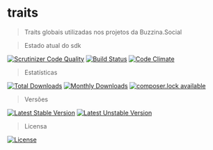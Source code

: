# traits
> Traits globais utilizadas nos projetos da Buzzina.Social

> Estado atual do sdk

[![Scrutinizer Code Quality](https://scrutinizer-ci.com/g/BuzzinaSocial/traits/badges/quality-score.png?b=master)](https://scrutinizer-ci.com/g/BuzzinaSocial/traits/?branch=master)
[![Build Status](https://scrutinizer-ci.com/g/BuzzinaSocial/traits/badges/build.png?b=master)](https://scrutinizer-ci.com/g/BuzzinaSocial/traits/build-status/master)
[![Code Climate](https://codeclimate.com/github/BuzzinaSocial/traits/badges/gpa.svg)](https://codeclimate.com/github/BuzzinaSocial/traits)


> Estatísticas

[![Total Downloads](https://poser.pugx.org/buzzina-social/traits/downloads)](https://packagist.org/packages/buzzina-social/traits)
[![Monthly Downloads](https://poser.pugx.org/buzzina-social/traits/d/monthly)](https://packagist.org/packages/buzzina-social/traits)
[![composer.lock available](https://poser.pugx.org/buzzina-social/traits/composerlock)](https://packagist.org/packages/buzzina-social/traits)

> Versões

[![Latest Stable Version](https://poser.pugx.org/buzzina-social/traits/v/stable)](https://packagist.org/packages/buzzina-social/traits)
[![Latest Unstable Version](https://poser.pugx.org/buzzina-social/traits/v/unstable)](https://packagist.org/packages/buzzina-social/traits)

> Licensa

[![License](https://poser.pugx.org/buzzina-social/traits/license)](https://packagist.org/packages/buzzina-social/traits)
